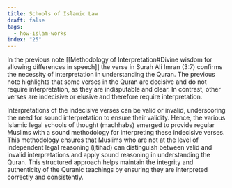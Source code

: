 ```yaml
---
title: Schools of Islamic Law
draft: false
tags:
  - how-islam-works
index: "25"
---
```

In the previous note [[Methodology of Interpretation#Divine wisdom for allowing differences in speech]] the verse in Surah Ali Imran (3:7) confirms the necessity of interpretation in understanding the Quran. The previous note highlights that some verses in the Quran are decisive and do not require interpretation, as they are indisputable and clear. In contrast, other verses are indecisive or elusive and therefore require interpretation.

Interpretations of the indecisive verses can be valid or invalid, underscoring the need for sound interpretation to ensure their validity. Hence, the various Islamic legal schools of thought (madhhabs) emerged to provide regular Muslims with a sound methodology for interpreting these indecisive verses. This methodology ensures that Muslims who are not at the level of independent legal reasoning (ijtihad) can distinguish between valid and invalid interpretations and apply sound reasoning in understanding the Quran. This structured approach helps maintain the integrity and authenticity of the Quranic teachings by ensuring they are interpreted correctly and consistently.

